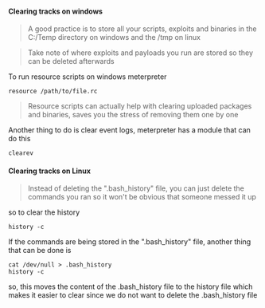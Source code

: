 
<h4>Clearing tracks on windows</h4>

>A good practice is to store all your scripts, exploits and binaries in the C:/Temp directory on windows  and the /tmp on linux

>Take note of where exploits and payloads you run are stored so they can be deleted afterwards

To run resource scripts on windows meterpreter
```
resource /path/to/file.rc
```

>Resource scripts can actually help with clearing uploaded packages and binaries, saves you the stress of removing them one by one

Another thing to do is clear event logs, meterpreter has a module that can do this
```
clearev
```




<h4>Clearing tracks on Linux</h4>

>Instead of deleting the  ".bash_history" file, you can just delete the commands you ran so it won't be obvious that someone messed it up

so to clear the history
```
history -c
```
If the commands are being stored in the ".bash_history" file, another thing that can be done is
```
cat /dev/null > .bash_history
history -c
```
so, this moves the content of the .bash_history file to the history file  which makes it easier to clear since we do not want to delete the .bash_history file

